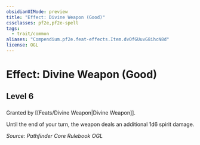 ```yaml
---
obsidianUIMode: preview
title: "Effect: Divine Weapon (Good)"
cssclasses: pf2e,pf2e-spell
tags:
  - trait/common
aliases: "Compendium.pf2e.feat-effects.Item.dvOfGUuvG8ihcN8d"
license: OGL
---
```

# Effect: Divine Weapon (Good)
## Level 6
### 






Granted by [[Feats/Divine Weapon|Divine Weapon]].

Until the end of your turn, the weapon deals an additional 1d6 spirit damage.

*Source: Pathfinder Core Rulebook*
*OGL*